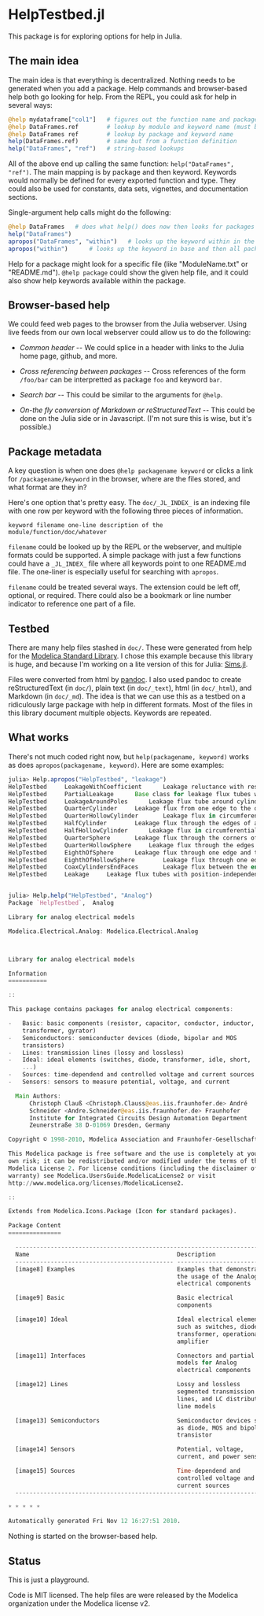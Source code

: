 HelpTestbed.jl
==============

This package is for exploring options for help in Julia.

## The main idea

The main idea is that everything is decentralized. Nothing needs to be
generated when you add a package. Help commands and browser-based help
both go looking for help. From the REPL, you could ask for help in
several ways:

```julia
@help mydataframe["col1"]   # figures out the function name and package based on the function call
@help DataFrames.ref        # lookup by module and keyword name (must be loaded)
@help DataFrames ref        # lookup by package and keyword name
help(DataFrames.ref)        # same but from a function definition 
help("DataFrames", "ref")   # string-based lookups
```

All of the above end up calling the same function: `help("DataFrames",
"ref")`. The main mapping is by package and then keyword. Keywords
would normally be defined for every exported function and type. They
could also be used for constants, data sets, vignettes, and
documentation sections.

Single-argument help calls might do the following:

```julia
@help DataFrames   # does what help() does now then looks for packages and/or modules named "DataFrames"
help("DataFrames")
apropos("DataFrames", "within")   # looks up the keyword within in the DataFrames package 
apropos("within")      # looks up the keyword in base and then all packages 
```

Help for a package might look for a specific file (like
"ModuleName.txt" or "README.md"). `@help package` could show the
given help file, and it could also show help keywords available within
the package.

## Browser-based help

We could feed web pages to the browser from the Julia webserver. Using
live feeds from our own local webserver could allow us to do the following:

* *Common header* -- We could splice in a header with links to the
  Julia home page, github, and more.

* *Cross referencing between packages* -- Cross references of the form
  `/foo/bar` can be interpretted as package `foo` and keyword `bar`. 

* *Search bar* -- This could be similar to the arguments for `@help`.

* *On-the fly conversion of Markdown or reStructuredText* -- This
  could be done on the Julia side or in Javascript. (I'm not sure this
  is wise, but it's possible.)


## Package metadata

A key question is when one does `@help packagename keyword` or clicks
a link for `/packagename/keyword` in the browser, where are the files
stored, and what format are they in?

Here's one option that's pretty easy. The `doc/_JL_INDEX_` is an
indexing file with one row per keyword with the following three pieces
of information.

    keyword filename one-line description of the module/function/doc/whatever

`filename` could be looked up by the REPL or the webserver, and 
multiple formats could be supported. A simple package with just a few
functions could have a `_JL_INDEX_` file where all keywords point to
one README.md file. The one-liner is especially useful for searching
with `apropos`.

`filename` could be treated several ways. The extension could be left
off, optional, or required. There could also be a bookmark or line
number indicator to reference one part of a file.

## Testbed

There are many help files stashed in `doc/`. These were generated from
help for the [Modelica Standard Library](http://www.modelica.org). I
chose this example because this library is huge, and because I'm
working on a lite version of this for Julia:
[Sims.jl](https://github.com/tshort/Sims.jl).

Files were converted from html by
[pandoc](http://johnmacfarlane.net/pandoc/). I also used pandoc to
create reStructuredText (in `doc/`), plain text (in `doc/_text`), html
(in `doc/_html`), and Markdown (in `doc/_md`). The idea is that we can
use this as a testbed on a ridiculously large package with help in
different formats. Most of the files in this library document multiple
objects. Keywords are repeated.

## What works

There's not much coded right now, but `help(packagename, keyword)`
works as does `apropos(packagename, keyword)`. Here are some examples:

```julia
julia> Help.apropos("HelpTestbed", "leakage")
HelpTestbed		LeakageWithCoefficient		Leakage reluctance with respect to the reluctance of a useful flux path (not for dynamic simulation of actuators)
HelpTestbed		PartialLeakage		Base class for leakage flux tubes with position-independent permeance and hence no force generation; mu\_r=1
HelpTestbed		LeakageAroundPoles		Leakage flux tube around cylindrical or prismatic poles
HelpTestbed		QuarterCylinder		Leakage flux from one edge to the opposite plane through a quarter cylinder
HelpTestbed		QuarterHollowCylinder		Leakage flux in circumferential direction through a quarter hollow cylinder
HelpTestbed		HalfCylinder		Leakage flux through the edges of a half cylinder
HelpTestbed		HalfHollowCylinder		Leakage flux in circumferential direction through a half hollow cylinder
HelpTestbed		QuarterSphere		Leakage flux through the corners of a quarter sphere
HelpTestbed		QuarterHollowSphere		Leakage flux through the edges of a qarter hollow sphere
HelpTestbed		EighthOfSphere		Leakage flux through one edge and the opposite plane of an eighth of a sphere
HelpTestbed		EighthOfHollowSphere		Leakage flux through one edge and the opposite plane of an eighth of a hollow sphere
HelpTestbed		CoaxCylindersEndFaces		Leakage flux between the end planes of a inner solid cylinder and a coaxial outer hollow cylinder
HelpTestbed		Leakage		Leakage flux tubes with position-independent permeance and hence no force generation; mu\_r=1


julia> Help.help("HelpTestbed", "Analog")
Package `HelpTestbed`,  Analog

Library for analog electrical models

Modelica.Electrical.Analog: Modelica.Electrical.Analog



Library for analog electrical models

Information
===========

::

This package contains packages for analog electrical components:

-   Basic: basic components (resistor, capacitor, conductor, inductor,
    transformer, gyrator)
-   Semiconductors: semiconductor devices (diode, bipolar and MOS
    transistors)
-   Lines: transmission lines (lossy and lossless)
-   Ideal: ideal elements (switches, diode, transformer, idle, short,
    ...)
-   Sources: time-dependend and controlled voltage and current sources
-   Sensors: sensors to measure potential, voltage, and current

  Main Authors:
      Christoph Clauß <Christoph.Clauss@eas.iis.fraunhofer.de> André
      Schneider <Andre.Schneider@eas.iis.fraunhofer.de> Fraunhofer
      Institute for Integrated Circuits Design Automation Department
      Zeunerstraße 38 D-01069 Dresden, Germany

Copyright © 1998-2010, Modelica Association and Fraunhofer-Gesellschaft.

This Modelica package is free software and the use is completely at your
own risk; it can be redistributed and/or modified under the terms of the
Modelica License 2. For license conditions (including the disclaimer of
warranty) see Modelica.UsersGuide.ModelicaLicense2 or visit
http://www.modelica.org/licenses/ModelicaLicense2.

::

Extends from Modelica.Icons.Package (Icon for standard packages).

Package Content
===============

  ------------------------------------------------------------------------
  Name                                          Description
  --------------------------------------------- --------------------------
  [image8] Examples                             Examples that demonstrate
                                                the usage of the Analog
                                                electrical components

  [image9] Basic                                Basic electrical
                                                components

  [image10] Ideal                               Ideal electrical elements
                                                such as switches, diode,
                                                transformer, operational
                                                amplifier

  [image11] Interfaces                          Connectors and partial
                                                models for Analog
                                                electrical components

  [image12] Lines                               Lossy and lossless
                                                segmented transmission
                                                lines, and LC distributed
                                                line models

  [image13] Semiconductors                      Semiconductor devices such
                                                as diode, MOS and bipolar
                                                transistor

  [image14] Sensors                             Potential, voltage,
                                                current, and power sensors

  [image15] Sources                             Time-dependend and
                                                controlled voltage and
                                                current sources
  ------------------------------------------------------------------------

* * * * *

Automatically generated Fri Nov 12 16:27:51 2010.

```

Nothing is started on the browser-based help.

## Status

This is just a playground.

Code is MIT licensed. The help files are were released by
the Modelica organization under the Modelica license v2.
